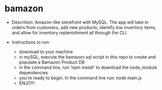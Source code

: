 # bamazon
* Descrition: Amazon-like storefront with MySQL. The app will take in orders from customers, add new products, identify low inventory items, and allow for inventory replenishment all through the CLI.

* Instructions to run:
    - download to your machine
    - in mySQL, execute the bamazon.sql script in this repo to create and populate a Bamazon Product DB
    - in the command line, run 'npm install' to download the node_module dependencies
    - you're ready to begin. In the command line run: node main.js
    - ENJOY!

